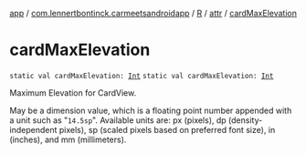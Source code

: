 [app](../../../index.md) / [com.lennertbontinck.carmeetsandroidapp](../../index.md) / [R](../index.md) / [attr](index.md) / [cardMaxElevation](./card-max-elevation.md)

# cardMaxElevation

`static val cardMaxElevation: `[`Int`](https://kotlinlang.org/api/latest/jvm/stdlib/kotlin/-int/index.html)
`static val cardMaxElevation: `[`Int`](https://kotlinlang.org/api/latest/jvm/stdlib/kotlin/-int/index.html)

Maximum Elevation for CardView.

May be a dimension value, which is a floating point number appended with a unit such as "`14.5sp`". Available units are: px (pixels), dp (density-independent pixels), sp (scaled pixels based on preferred font size), in (inches), and mm (millimeters).

